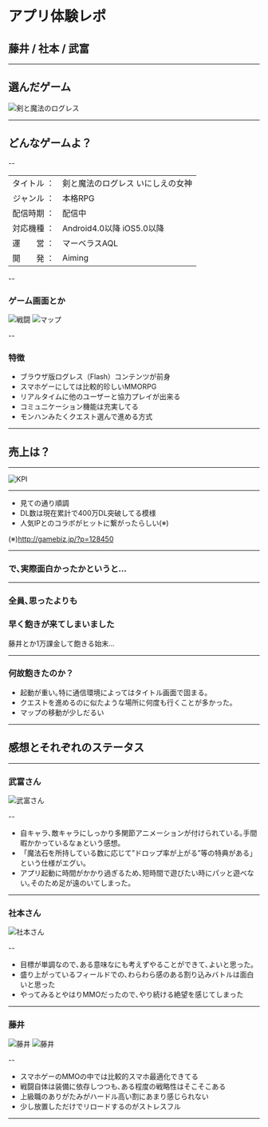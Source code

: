 # アプリ体験レポ

## 藤井 / 社本 / 武富


---

## 選んだゲーム

![剣と魔法のログレス](images/lfs_01.png "剣と魔法のログレス")

---

## どんなゲームよ？

--

|            |                              |
|-----------:|:-----------------------------|
| タイトル ： | 剣と魔法のログレス いにしえの女神 |
| ジャンル ： | 本格RPG                       |
| 配信時期 ： | 配信中                        |
| 対応機種 ： | Android4.0以降 iOS5.0以降     |
| 運　　営 ： | マーベラスAQL                  |
| 開　　発 ： | Aiming                       |

--

### ゲーム画面とか

![戦闘](images/battle.png "戦闘")
![マップ](images/map.png "マップ")


--

### 特徴

* ブラウザ版ログレス（Flash）コンテンツが前身
* スマホゲーにしては比較的珍しいMMORPG
* リアルタイムに他のユーザーと協力プレイが出来る
* コミュニケーション機能は充実してる
* モンハンみたくクエスト選んで進める方式


---

## 売上は？

---

![KPI](images/kpi.png "KPI")

---

* 見ての通り順調
* DL数は現在累計で400万DL突破してる模様
* 人気IPとのコラボがヒットに繋がったらしい(※)

(※)http://gamebiz.jp/?p=128450

---

### で､実際面白かったかというと…

---

### 全員､思ったよりも
### 早く飽きが来てしまいました

藤井とか1万課金して飽きる始末…

---

### 何故飽きたのか？

* 起動が重い｡特に通信環境によってはタイトル画面で固まる｡
* クエストを進めるのに似たような場所に何度も行くことが多かった｡
* マップの移動が少しだるい

---

## 感想とそれぞれのステータス

---


### 武富さん


![武富さん](images/tktm.png "武富さん")

--

* 自キャラ､敵キャラにしっかり多関節アニメーションが付けられている｡手間暇かかっているなぁという感想｡
* 「魔法石を所持している数に応じて”ドロップ率が上がる”等の特典がある」という仕様がエグい｡
* アプリ起動に時間がかかり過ぎるため､短時間で遊びたい時にパッと遊べない｡そのため足が遠のいてしまった｡

---

### 社本さん


![社本さん](images/shamoto.png "社本さん")

--

* 目標が単調なので､ある意味なにも考えずやることができて､よいと思った｡
* 盛り上がっているフィールドでの､わらわら感のある割り込みバトルは面白いと思った
* やってみるとやはりMMOだったので､やり続ける絶望を感じてしまった

---

### 藤井

![藤井](images/fujii.png "藤井")
![藤井](images/fujii2.png "藤井")

--

* スマホゲーのMMOの中では比較的スマホ最適化できてる
* 戦闘自体は装備に依存しつつも､ある程度の戦略性はそこそこある
* 上級職のありがたみがハードル高い割にあまり感じられない
* 少し放置しただけでリロードするのがストレスフル

---
